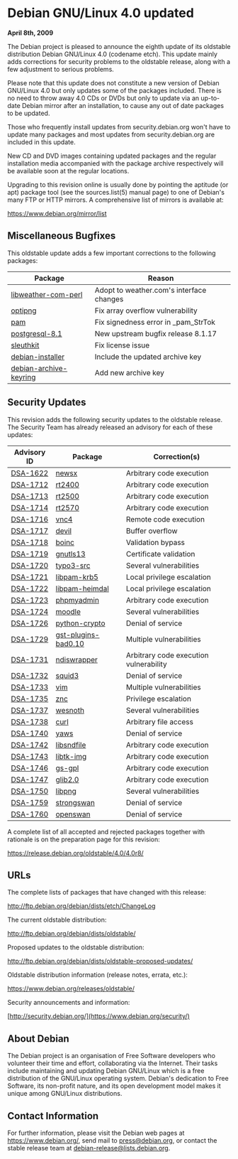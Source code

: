 
Debian GNU/Linux 4.0 updated
============================


**April 8th, 2009**


The Debian project is pleased to announce the eighth update of its
oldstable distribution Debian GNU/Linux 4.0 (codename etch). This update
mainly adds corrections for security problems to the oldstable release,
along with a few adjustment to serious problems.


Please note that this update does not constitute a new version of Debian
GNU/Linux 4.0 but only updates some of the packages included. There is
no need to throw away 4.0 CDs or DVDs but only to update via an up-to-date
Debian mirror after an installation, to cause any out of date packages to
be updated.


Those who frequently install updates from security.debian.org won't have
to update many packages and most updates from security.debian.org are
included in this update.


New CD and DVD images containing updated packages and the regular
installation media accompanied with the package archive respectively
will be available soon at the regular locations.


Upgrading to this revision online is usually done by pointing the
aptitude (or apt) package tool (see the sources.list(5) manual page) to
one of Debian's many FTP or HTTP mirrors. A comprehensive list of
mirrors is available at:



<https://www.debian.org/mirror/list>

Miscellaneous Bugfixes
----------------------


This oldstable update adds a few important corrections to the following
packages:




| Package | Reason |
| --- | --- |
| [libweather-com-perl](https://packages.debian.org/src:libweather-com-perl) | Adopt to weather.com's interface changes |
| [optipng](https://packages.debian.org/src:optipng) | Fix array overflow vulnerability |
| [pam](https://packages.debian.org/src:pam) | Fix signedness error in \_pam\_StrTok |
| [postgresql-8.1](https://packages.debian.org/src:postgresql-8.1) | New upstream bugfix release 8.1.17 |
| [sleuthkit](https://packages.debian.org/src:sleuthkit) | Fix license issue |
| [debian-installer](https://packages.debian.org/src:debian-installer) | Include the updated archive key |
| [debian-archive-keyring](https://packages.debian.org/src:debian-archive-keyring) | Add new archive key |


Security Updates
----------------


This revision adds the following security updates to the oldstable release.
The Security Team has already released an advisory for each of these
updates:




| Advisory ID | Package | Correction(s) |
| --- | --- | --- |
| [DSA-1622](https://www.debian.org/security/2008/dsa-1622) | [newsx](https://packages.debian.org/src:newsx) | Arbitrary code execution |
| [DSA-1712](https://www.debian.org/security/2009/dsa-1712) | [rt2400](https://packages.debian.org/src:rt2400) | Arbitrary code execution |
| [DSA-1713](https://www.debian.org/security/2009/dsa-1713) | [rt2500](https://packages.debian.org/src:rt2500) | Arbitrary code execution |
| [DSA-1714](https://www.debian.org/security/2009/dsa-1714) | [rt2570](https://packages.debian.org/src:rt2570) | Arbitrary code execution |
| [DSA-1716](https://www.debian.org/security/2009/dsa-1716) | [vnc4](https://packages.debian.org/src:vnc4) | Remote code execution |
| [DSA-1717](https://www.debian.org/security/2009/dsa-1717) | [devil](https://packages.debian.org/src:devil) | Buffer overflow |
| [DSA-1718](https://www.debian.org/security/2009/dsa-1718) | [boinc](https://packages.debian.org/src:boinc) | Validation bypass |
| [DSA-1719](https://www.debian.org/security/2009/dsa-1719) | [gnutls13](https://packages.debian.org/src:gnutls13) | Certificate validation |
| [DSA-1720](https://www.debian.org/security/2009/dsa-1720) | [typo3-src](https://packages.debian.org/src:typo3-src) | Several vulnerabilities |
| [DSA-1721](https://www.debian.org/security/2009/dsa-1721) | [libpam-krb5](https://packages.debian.org/src:libpam-krb5) | Local privilege escalation |
| [DSA-1722](https://www.debian.org/security/2009/dsa-1722) | [libpam-heimdal](https://packages.debian.org/src:libpam-heimdal) | Local privilege escalation |
| [DSA-1723](https://www.debian.org/security/2009/dsa-1723) | [phpmyadmin](https://packages.debian.org/src:phpmyadmin) | Arbitrary code execution |
| [DSA-1724](https://www.debian.org/security/2009/dsa-1724) | [moodle](https://packages.debian.org/src:moodle) | Several vulnerabilities |
| [DSA-1726](https://www.debian.org/security/2009/dsa-1726) | [python-crypto](https://packages.debian.org/src:python-crypto) | Denial of service |
| [DSA-1729](https://www.debian.org/security/2009/dsa-1729) | [gst-plugins-bad0.10](https://packages.debian.org/src:gst-plugins-bad0.10) | Multiple vulnerabilities |
| [DSA-1731](https://www.debian.org/security/2009/dsa-1731) | [ndiswrapper](https://packages.debian.org/src:ndiswrapper) | Arbitrary code execution vulnerability |
| [DSA-1732](https://www.debian.org/security/2009/dsa-1732) | [squid3](https://packages.debian.org/src:squid3) | Denial of service |
| [DSA-1733](https://www.debian.org/security/2009/dsa-1733) | [vim](https://packages.debian.org/src:vim) | Multiple vulnerabilities |
| [DSA-1735](https://www.debian.org/security/2009/dsa-1735) | [znc](https://packages.debian.org/src:znc) | Privilege escalation |
| [DSA-1737](https://www.debian.org/security/2009/dsa-1737) | [wesnoth](https://packages.debian.org/src:wesnoth) | Several vulnerabilities |
| [DSA-1738](https://www.debian.org/security/2009/dsa-1738) | [curl](https://packages.debian.org/src:curl) | Arbitrary file access |
| [DSA-1740](https://www.debian.org/security/2009/dsa-1740) | [yaws](https://packages.debian.org/src:yaws) | Denial of service |
| [DSA-1742](https://www.debian.org/security/2009/dsa-1742) | [libsndfile](https://packages.debian.org/src:libsndfile) | Arbitrary code execution |
| [DSA-1743](https://www.debian.org/security/2009/dsa-1743) | [libtk-img](https://packages.debian.org/src:libtk-img) | Arbitrary code execution |
| [DSA-1746](https://www.debian.org/security/2009/dsa-1746) | [gs-gpl](https://packages.debian.org/src:gs-gpl) | Arbitrary code execution |
| [DSA-1747](https://www.debian.org/security/2009/dsa-1747) | [glib2.0](https://packages.debian.org/src:glib2.0) | Arbitrary code execution |
| [DSA-1750](https://www.debian.org/security/2009/dsa-1750) | [libpng](https://packages.debian.org/src:libpng) | Several vulnerabilities |
| [DSA-1759](https://www.debian.org/security/2009/dsa-1759) | [strongswan](https://packages.debian.org/src:strongswan) | Denial of service |
| [DSA-1760](https://www.debian.org/security/2009/dsa-1760) | [openswan](https://packages.debian.org/src:openswan) | Denial of service |


A complete list of all accepted and rejected packages together with
rationale is on the preparation page for this revision:



<https://release.debian.org/oldstable/4.0/4.0r8/>

URLs
----


The complete lists of packages that have changed with this
release:



<http://ftp.debian.org/debian/dists/etch/ChangeLog>

The current oldstable distribution:



<http://ftp.debian.org/debian/dists/oldstable/>

Proposed updates to the oldstable distribution:



<http://ftp.debian.org/debian/dists/oldstable-proposed-updates/>

Oldstable distribution information (release notes, errata, etc.):



<https://www.debian.org/releases/oldstable/>

Security announcements and information:



[http://security.debian.org/](https://www.debian.org/security/)

About Debian
------------


The Debian project is an organisation of Free Software developers who
volunteer their time and effort, collaborating via the Internet.
Their tasks include maintaining and updating Debian GNU/Linux which is
a free distribution of the GNU/Linux operating system. Debian's
dedication to Free Software, its non-profit nature, and its open
development model makes it unique among GNU/Linux distributions.


Contact Information
-------------------


For further information, please visit the Debian web pages at
<https://www.debian.org/>, send mail to
<press@debian.org>, or contact the stable release team at
<debian-release@lists.debian.org>.



